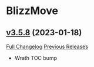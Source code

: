 # BlizzMove

## [v3.5.8](https://github.com/Kiatra/BlizzMove/tree/v3.5.8) (2023-01-18)
[Full Changelog](https://github.com/Kiatra/BlizzMove/compare/v3.5.7...v3.5.8) [Previous Releases](https://github.com/Kiatra/BlizzMove/releases)

- Wrath TOC bump  
